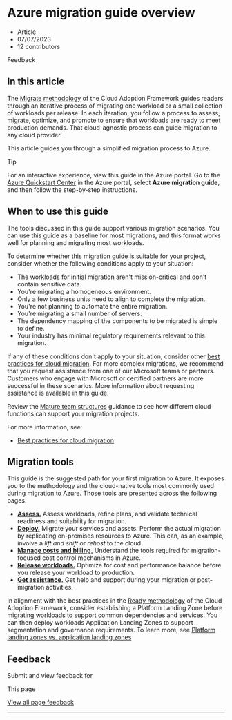 # Azure migration guide overview

* Article
* 07/07/2023
* 12 contributors

Feedback

## In this article

The [Migrate methodology](../) of the Cloud Adoption Framework guides readers through an iterative process of migrating one workload or a small collection of workloads per release. In each iteration, you follow a process to assess, migrate, optimize, and promote to ensure that workloads are ready to meet production demands. That cloud-agnostic process can guide migration to any cloud provider.

This article guides you through a simplified migration process to Azure.

Tip

For an interactive experience, view this guide in the Azure portal. Go to the [Azure Quickstart Center](https://portal.azure.com/?feature.quickstart=true#blade/Microsoft_Azure_Resources/QuickstartCenterBlade) in the Azure portal, select **Azure migration guide**, and then follow the step-by-step instructions.

## When to use this guide

The tools discussed in this guide support various migration scenarios. You can use this guide as a baseline for most migrations, and this format works well for planning and migrating most workloads.

To determine whether this migration guide is suitable for your project, consider whether the following conditions apply to your situation:

* The workloads for initial migration aren't mission-critical and don't contain sensitive data.
* You're migrating a homogeneous environment.
* Only a few business units need to align to complete the migration.
* You're not planning to automate the entire migration.
* You're migrating a small number of servers.
* The dependency mapping of the components to be migrated is simple to define.
* Your industry has minimal regulatory requirements relevant to this migration.

If any of these conditions don't apply to your situation, consider other [best practices for cloud migration](../azure-best-practices/). For more complex migrations, we recommend that you request assistance from one of our Microsoft teams or partners. Customers who engage with Microsoft or certified partners are more successful in these scenarios. More information about requesting assistance is available in this guide.

Review the [Mature team structures](/en-us/azure/cloud-adoption-framework/organize/organization-structures) guidance to see how different cloud functions can support your migration projects.

For more information, see:

* [Best practices for cloud migration](../azure-best-practices/)

## Migration tools

This guide is the suggested path for your first migration to Azure. It exposes you to the methodology and the cloud-native tools most commonly used during migration to Azure. Those tools are presented across the following pages:

* [**Assess.**](assess) Assess workloads, refine plans, and validate technical readiness and suitability for migration.
* [**Deploy.**](migrate) Migrate your services and assets. Perform the actual migration by replicating on-premises resources to Azure. This can, as an example, involve a *lift and shift* or *rehost* to the cloud.
* [**Manage costs and billing.**](manage-costs) Understand the tools required for migration-focused cost control mechanisms in Azure.
* [**Release workloads.**](release) Optimize for cost and performance balance before you release your workload to production.
* [**Get assistance.**](assistance) Get help and support during your migration or post-migration activities.

In alignment with the best practices in the [Ready methodology](../../ready/) of the Cloud Adoption Framework, consider establishing a Platform Landing Zone before migrating workloads to support common dependencies and services. You can then deploy workloads Application Landing Zones to support segmentation and governance requirements. To learn more, see [Platform landing zones vs. application landing zones](/en-us/azure/cloud-adoption-framework/ready/landing-zone/#platform-landing-zones-vs-application-landing-zones)

## Feedback

Submit and view feedback for

This page

[View all page feedback](https://github.com/MicrosoftDocs/cloud-adoption-framework/issues)

---
